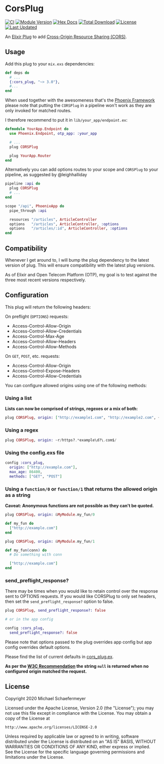 # CorsPlug

[![CI](https://github.com/mschae/cors_plug/workflows/Tests/badge.svg)](https://github.com/mschae/cors_plug/actions?query=workflow%3ATests)
[![Module Version](https://img.shields.io/hexpm/v/cors_plug.svg)](https://hex.pm/packages/cors_plug)
[![Hex Docs](https://img.shields.io/badge/hex-docs-lightgreen.svg)](https://hexdocs.pm/cors_plug/)
[![Total Download](https://img.shields.io/hexpm/dt/cors_plug.svg)](https://hex.pm/packages/cors_plug)
[![License](https://img.shields.io/hexpm/l/cors_plug.svg)](https://github.com/mschae/cors_plug/blob/main/LICENSE)
[![Last Updated](https://img.shields.io/github/last-commit/mschae/cors_plug.svg)](https://github.com/mschae/cors_plug/commits/main)

An [Elixir Plug](http://github.com/elixir-lang/plug) to add [Cross-Origin Resource Sharing (CORS)](http://www.w3.org/TR/cors/).

## Usage

Add this plug to your `mix.exs` dependencies:

```elixir
def deps do
  # ...
  {:cors_plug, "~> 3.0"},
  #...
end
```

When used together with the awesomeness that's the [Phoenix Framework](http://www.phoenixframework.org/)
please note that putting the `CORSPlug` in a pipeline won't work as they are only invoked for
matched routes.

I therefore recommend to put it in `lib/your_app/endpoint.ex`:

```elixir
defmodule YourApp.Endpoint do
  use Phoenix.Endpoint, otp_app: :your_app

  # ...
  plug CORSPlug

  plug YourApp.Router
end
```

Alternatively you can add options routes to your scope and `CORSPlug` to your pipeline, as
suggested by @leighhalliday

```elixir
pipeline :api do
  plug CORSPlug
  # ...
end

scope "/api", PhoenixApp do
  pipe_through :api

  resources "/articles", ArticleController
  options   "/articles", ArticleController, :options
  options   "/articles/:id", ArticleController, :options
end
```

## Compatibility

Whenever I get around to, I will bump the plug dependency to the latest version
of plug. This will ensure compatibility with the latest plug versions.

As of Elixir and Open Telecom Platform (OTP), my goal is to test against the three most recent versions respectively.

## Configuration

This plug will return the following headers:

On preflight (`OPTIONS`) requests:

* Access-Control-Allow-Origin
* Access-Control-Allow-Credentials
* Access-Control-Max-Age
* Access-Control-Allow-Headers
* Access-Control-Allow-Methods

On `GET`, `POST`, etc. requests:

* Access-Control-Allow-Origin
* Access-Control-Expose-Headers
* Access-Control-Allow-Credentials

You can configure allowed origins using one of the following methods:

### Using a list

**Lists can now be comprised of strings, regexes or a mix of both:**

```elixir
plug CORSPlug, origin: ["http://example1.com", "http://example2.com", ~r/https?.*example\d?\.com$/]
```

### Using a regex

```elixir
plug CORSPlug, origin: ~r/https?.*example\d?\.com$/
```


### Using the config.exs file

```elixir
config :cors_plug,
  origin: ["http://example.com"],
  max_age: 86400,
  methods: ["GET", "POST"]
```

### Using a `function/0` or `function/1` that returns the allowed origin as a string

**Caveat: Anonymous functions are not possible as they can't be quoted.**

```elixir
plug CORSPlug, origin: &MyModule.my_fun/0

def my_fun do
  ["http://example.com"]
end
```

```elixir
plug CORSPlug, origin: &MyModule.my_fun/1

def my_fun(conn) do
  # Do something with conn

  ["http://example.com"]
end
```

### send_preflight_response?

There may be times when you would like to retain control over the response sent to OPTIONS requests. If you
would like CORSPlug to only set headers, then set the `send_preflight_response?` option to false.

```elixir
plug CORSPlug, send_preflight_response?: false

# or in the app config

config :cors_plug,
  send_preflight_response?: false
```

Please note that options passed to the plug overrides app config but app config
overrides default options.

Please find the list of current defaults in
[cors_plug.ex](lib/cors_plug.ex#L5:L26).

**As per the [W3C Recommendation](https://www.w3.org/TR/cors/#access-control-allow-origin-response-header)
the string `null` is returned when no configured origin matched the request.**


## License

Copyright 2020 Michael Schaefermeyer

Licensed under the Apache License, Version 2.0 (the "License");
you may not use this file except in compliance with the License.
You may obtain a copy of the License at

    http://www.apache.org/licenses/LICENSE-2.0

Unless required by applicable law or agreed to in writing, software
distributed under the License is distributed on an "AS IS" BASIS,
WITHOUT WARRANTIES OR CONDITIONS OF ANY KIND, either express or implied.
See the License for the specific language governing permissions and
limitations under the License.
